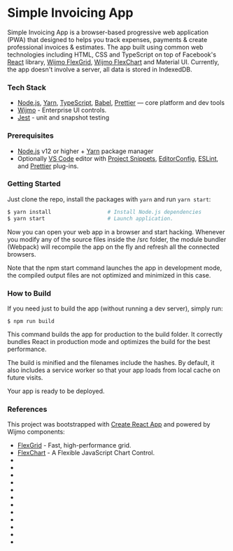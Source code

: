 # Simple Invoicing App

Simple Invoicing App is a browser-based progressive web application (PWA) that designed to helps you track expenses, payments & create professional invoices & estimates. The app built using common web technologies including HTML, CSS and TypeScript on top of Facebook's [React][react] library, [Wijmo FlexGrid](https://www.grapecity.com/en/wijmo-flexgrid), [Wijmo FlexChart](https://www.grapecity.com/en/wijmo-flexchart) and Material UI. Currently, the app doesn't involve a server, all data is stored in IndexedDB.

### Tech Stack

* [Node.js][node], [Yarn][yarn], [TypeScript][ts], [Babel][babel], [Prettier][prettier] — core platform and dev tools
* [Wijmo](https://www.npmjs.com/package/wijmo) - Enterprise UI controls.
* [Jest][jest] - unit and snapshot testing

### Prerequisites

* [Node.js][node] v12 or higher + [Yarn][yarn] package manager
* Optionally [VS Code][code] editor with [Project Snippets][vcsnippets],
  [EditorConfig][vceditconfig], [ESLint][vceslint], and [Prettier][vcprettier]
  plug-ins.

### Getting Started

Just clone the repo, install the packages with `yarn` and run `yarn start`:

```bash
$ yarn install                  # Install Node.js dependencies
$ yarn start                    # Launch application.
```

Now you can open your web app in a browser and start hacking.
Whenever you modify any of the source files inside the /src folder, the module bundler (Webpack)
will recompile the app on the fly and refresh all the connected browsers.

Note that the npm start command launches the app in development mode, the compiled output files are not optimized
and minimized in this case.

### How to Build

If you need just to build the app (without running a dev server), simply run:

```shell
$ npm run build
```

This command builds the app for production to the build folder.
It correctly bundles React in production mode and optimizes the build for the best performance.

The build is minified and the filenames include the hashes.
By default, it also includes a service worker so that your app loads from local cache on future visits.

Your app is ready to be deployed.

### References

This project was bootstrapped with [Create React App](https://github.com/facebook/create-react-app) and powered by Wijmo components:
* [FlexGrid](https://www.grapecity.com/en/wijmo-flexgrid) - Fast, high-performance grid.
* [FlexChart](https://www.grapecity.com/en/wijmo-flexchart) - A Flexible JavaScript Chart Control.
* [node]: https://nodejs.org
* [react]: https://github.com/facebook/react
* [ts]: https://typescriptlang.org/
* [babel]: http://babeljs.io/
* [prettier]: https://prettier.io/
* [yarn]: https://yarnpkg.com
* [code]: https://code.visualstudio.com/
* [vcsnippets]: https://marketplace.visualstudio.com/items?itemName=rebornix.project-snippets
* [vceditconfig]: https://marketplace.visualstudio.com/items?itemName=EditorConfig.EditorConfig
* [vceslint]: https://marketplace.visualstudio.com/items?itemName=dbaeumer.vscode-eslint
* [vcprettier]: https://marketplace.visualstudio.com/items?itemName=esbenp.prettier-vscode
* [jest]: http://facebook.github.io/jest/
